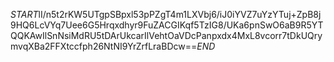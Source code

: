 $START$lI/n5t2rKW5UTgpSBpxl53pPZgT4m1LXVbj6/iJ0iYVZ7uYzYTuj+ZpB8j9HQ6LcVYq7Uee6G5Hrqxdhyr9FuZACGIKqf5TzIG8/UKa6pnSwO6aB9R5YTQQKAwIlSnNsiMdRU5tDArUkcarIlVehtOaVDcPanpxdx4MxL8vcorr7tDkUQrymvqXBa2FFXtccfph26NtNI9YrZrfLraBDcw==$END$